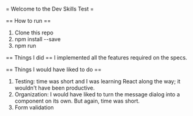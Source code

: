 = Welcome to the Dev Skills Test =

== How to run ==
1. Clone this repo
2. npm install --save
3. npm run

== Things I did ==
I implemented all the features required on the specs.

== Things I would have liked to do ==
1. Testing: time was short and I was learning React along the way; it wouldn't have been productive.
2. Organization: I would have liked to turn the message dialog into a component on its own. But again, time was short.
3. Form validation
